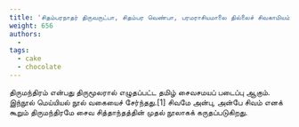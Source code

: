 ```yaml
---
title: 'சிதம்பரநாதர் திருவருட்பா, சிதம்பர வெண்பா, பரமராசியமாலை தில்லைச் சிவகாமியம்மை பிள்ளைத் தமிழ்)'
weight: 656
authors:
  - 
tags:
  - cake
  - chocolate
---
```


திருமந்திரம் என்பது திருமூலரால் எழுதப்பட்ட தமிழ் சைவசமயப் படைப்பு ஆகும். இந்நூல் மெய்யியல் நூல் வகையைச் சேர்ந்தது.[1] சிவமே அன்பு, அன்பே சிவம் எனக் கூறும் திருமந்திரமே சைவ சித்தாந்தத்தின் முதல் நூலாகக் கருதப்படுகிறது.